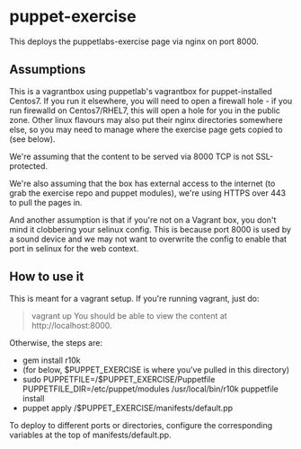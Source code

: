# puppet-exercise
This deploys the puppetlabs-exercise page via nginx on port 8000.

## Assumptions
This is a vagrantbox using puppetlab's vagrantbox for puppet-installed Centos7. If you run it elsewhere, you will need to open a firewall hole - if you run firewalld on Centos7/RHEL7, this will open a hole for you in the public zone. Other linux flavours may also put their nginx directories somewhere else, so you may need to manage where the exercise page gets copied to (see below).

We're assuming that the content to be served via 8000 TCP is not SSL-protected.

We're also assuming that the box has external access to the internet (to grab the exercise repo and puppet modules), we're using HTTPS over 443 to pull the pages in.

And another assumption is that if you're not on a Vagrant box, you don't mind it clobbering your selinux config. This is because port 8000 is used by a sound device and we may not want to overwrite the config to enable that port in selinux for the web context. 

## How to use it
This is meant for a vagrant setup. If you're running vagrant, just do:
> vagrant up
You should be able to view the content at http://localhost:8000.

Otherwise, the steps are:
- gem install r10k
- (for below, $PUPPET_EXERCISE is where you've pulled in this directory)
- sudo PUPPETFILE=/$PUPPET_EXERCISE/Puppetfile PUPPETFILE_DIR=/etc/puppet/modules /usr/local/bin/r10k puppetfile install
- puppet apply /$PUPPET_EXERCISE/manifests/default.pp

To deploy to different ports or directories, configure the corresponding variables at the top of manifests/default.pp.
